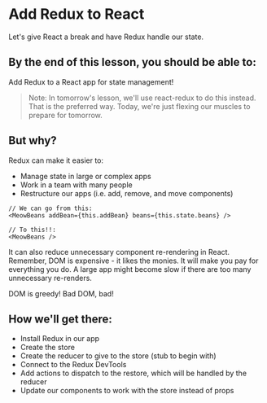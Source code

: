 # Add Redux to React
Let's give React a break and have Redux handle our state.

## By the end of this lesson, you should be able to:
Add Redux to a React app for state management! 

> Note: In tomorrow's lesson, we'll use react-redux to do this instead. That is the preferred way. Today, we're just flexing our muscles to prepare for tomorrow.

## But why?
Redux can make it easier to:
- Manage state in large or complex apps
- Work in a team with many people
- Restructure our apps (i.e. add, remove, and move components)

```
// We can go from this:
<MeowBeans addBean={this.addBean} beans={this.state.beans} />

// To this!!:
<MeowBeans />
```

It can also reduce unnecessary component re-rendering in React. Remember, DOM is expensive - it likes the monies. It will make you pay for everything you do. A large app might become slow if there are too many unnecessary re-renders.

DOM is greedy! Bad DOM, bad!

## How we'll get there:
- Install Redux in our app
- Create the store
- Create the reducer to give to the store (stub to begin with)
- Connect to the Redux DevTools
- Add actions to dispatch to the restore, which will be handled by the reducer
- Update our components to work with the store instead of props
